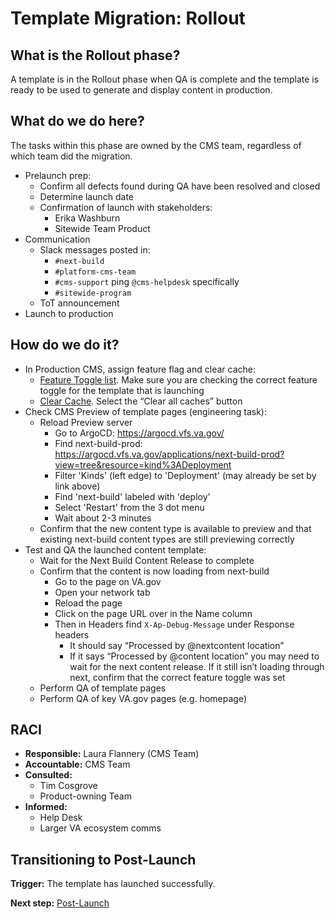 # Template Migration: Rollout

## What is the Rollout phase?

A template is in the Rollout phase when QA is complete and the template is ready to be used to generate and display content in production.

## What do we do here?

The tasks within this phase are owned by the CMS team, regardless of which team did the migration.

- Prelaunch prep:
  - Confirm all defects found during QA have been resolved and closed
  - Determine launch date
  - Confirmation of launch with stakeholders: 
    - Erika Washburn
    - Sitewide Team Product
- Communication
  - Slack messages posted in:
    - `#next-build`
    - `#platform-cms-team`
    - `#cms-support` ping `@cms-helpdesk` specifically
    - `#sitewide-program`
  - ToT announcement
- Launch to production

## How do we do it?

- In Production CMS, assign feature flag and clear cache:
  - [Feature Toggle list](https://prod.cms.va.gov/admin/config/system/feature_toggle). Make sure you are checking the correct feature toggle for the template that is launching
  - [Clear Cache](https://prod.cms.va.gov/admin/config/development/performance). Select the “Clear all caches” button
- Check CMS Preview of template pages (engineering task):
  - Reload Preview server
    - Go to ArgoCD: https://argocd.vfs.va.gov/
    - Find next-build-prod: https://argocd.vfs.va.gov/applications/next-build-prod?view=tree&resource=kind%3ADeployment
    - Filter 'Kinds' (left edge) to 'Deployment' (may already be set by link above)
    - Find 'next-build' labeled with 'deploy'
    - Select 'Restart' from the 3 dot menu
    - Wait about 2-3 minutes
  - Confirm that the new content type is available to preview and that existing next-build content types are still previewing correctly
- Test and QA the launched content template:
  - Wait for the Next Build Content Release to complete
  - Confirm that the content is now loading from next-build
    - Go to the page on VA.gov
    - Open your network tab
    - Reload the page
    - Click on the page URL over in the Name column
    - Then in Headers find `X-Ap-Debug-Message` under Response headers
      - It should say “Processed by @nextcontent location”
      - If it says “Processed by @content location” you may need to wait for the next content release. If it still isn’t loading through next, confirm that the correct feature toggle was set
  - Perform QA of template pages
  - Perform QA of key VA.gov pages (e.g. homepage)

## RACI

- **Responsible:** Laura Flannery (CMS Team)
- **Accountable:** CMS Team
- **Consulted:**
  - Tim Cosgrove
  - Product-owning Team
- **Informed:**
  - Help Desk
  - Larger VA ecosystem comms

## Transitioning to Post-Launch

**Trigger:** The template has launched successfully.

**Next step:** [Post-Launch](./post-launch.md)
